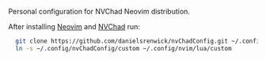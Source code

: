 Personal configuration for NVChad Neovim distribution.

After installing [Neovim](https://github.com/neovim/neovim) and [NVChad](https://github.com/NvChad/NvChad) run:

``` sh
  git clone https://github.com/danielsrenwick/nvChadConfig.git ~/.config/
  ln -s ~/.config/nvChadConfig/custom ~/.config/nvim/lua/custom
```
